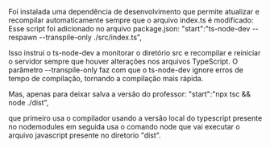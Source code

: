 Foi instalada uma dependência de desenvolvimento
que permite atualizar e recompilar automaticamente
sempre que o arquivo index.ts é modificado:
Esse script foi adicionado no arquivo package.json:
    "start":"ts-node-dev --respawn --transpile-only ./src/index.ts",

Isso instrui o ts-node-dev a monitorar o diretório src e recompilar e reiniciar o servidor sempre que houver alterações nos arquivos TypeScript. O parâmetro --transpile-only faz com que o ts-node-dev ignore erros de tempo de compilação, tornando a compilação mais rápida.

Mas, apenas para deixar salva a versão do professor:
    "start":"npx tsc && node ./dist",

que primeiro usa o compilador usando a versão local do typescript presente no nodemodules
em seguida usa o comando node que vai executar o arquivo javascript presente
no diretorio "dist".
